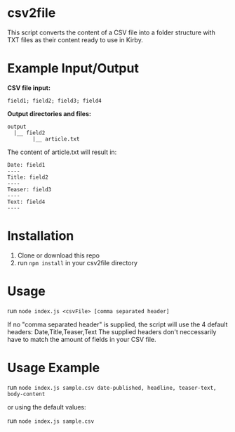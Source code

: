 # csv2file

This script converts the content of a CSV file into a folder structure with TXT files as their content ready to use in Kirby.

# Example Input/Output

**CSV file input:**

`field1; field2; field3; field4`

**Output directories and files:**
```
output
  |__ field2
        |__ article.txt
```

The content of article.txt will result in:
```
Date: field1
----
Title: field2
----
Teaser: field3
----
Text: field4
----
```

# Installation

1. Clone or download this repo
2. run `npm install` in your csv2file directory

# Usage

run `node index.js <csvFile> [comma separated header]`

If no "comma separated header" is supplied, the script will use the 4 default headers: Date,Title,Teaser,Text
The supplied headers don't neccessarily have to match the amount of fields in your CSV file.

# Usage Example

run `node index.js sample.csv date-published, headline, teaser-text, body-content`

or using the default values:

run `node index.js sample.csv`

